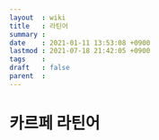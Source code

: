 ```yaml
---
layout  : wiki
title   : 라틴어
summary :
date    : 2021-01-11 13:53:08 +0900
lastmod : 2021-07-18 21:42:05 +0900
tags    :
draft   : false
parent  :
---
```


# 카르페 라틴어

